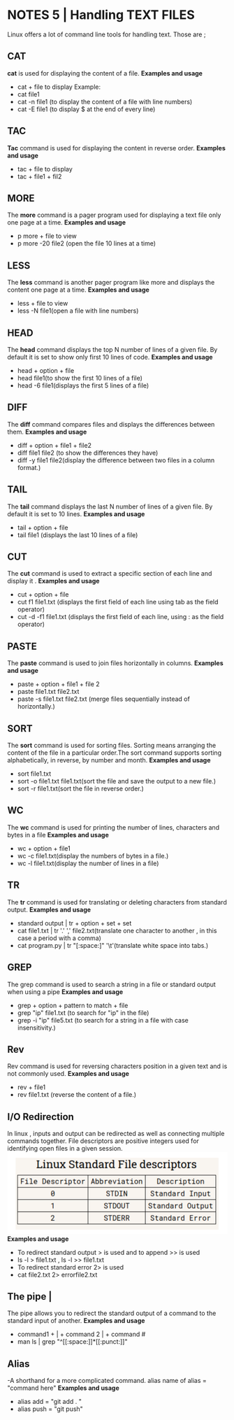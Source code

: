 # NOTES 5 | Handling TEXT FILES
Linux offers a lot of command line tools for handling text. Those are ;

## CAT 
**cat** is used for displaying the content of a file.
**Examples and usage**
* cat + file to display 
Example: 
* cat file1
* cat -n file1 (to display the content of a file with line numbers)
* cat -E file1 (to display $ at the end of every line)

## TAC
**Tac** command is used for displaying the content in reverse order.
**Examples and usage**
* tac + file to display 
* tac + file1 + fil2

## MORE 
The **more** command is a pager program used for displaying a text file only one page at a time.
**Examples and usage**
* p more + file to view
* p more -20 file2 (open the file 10 lines at a time)
 
## LESS
The **less** command is another pager program like more and displays the content one page at a time.
**Examples and usage**
* less + file to view
* less -N file1(open a file with line numbers)

## HEAD
The **head** command displays the top N number of lines of a given file. By default it is set to show only first 10 lines of code.
**Examples and usage**
* head + option + file
* head file1(to show the first 10 lines of a file)
* head -6 file1(displays the first 5 lines of a file)

## DIFF
The **diff** command compares files and displays the differences between them.
**Examples and usage**
* diff + option + file1 + file2 
* diff file1 file2 (to show the differences they have)
* diff -y file1 file2(display the difference between two files in a column format.)

## TAIL 
The **tail** command displays the last N number of lines of a given file. By default it is set to 10 lines.
**Examples and usage**
* tail + option + file
* tail file1 (displays the last 10 lines of a file)

## CUT
The **cut** command is used to extract a specific section of each line and display it .
**Examples and usage**
* cut + option + file
* cut f1 file1.txt (displays the first field of each line using tab as the field operator)
* cut -d -f1 file1.txt (displays the first field of each line, using : as the field operator)

## PASTE
The **paste** command is used to join files horizontally in columns.
**Examples and usage**
* paste + option + file1 + file 2
* paste file1.txt file2.txt
* paste -s file1.txt file2.txt (merge files sequentially instead of horizontally.)

## SORT
The **sort** command is used for sorting files. Sorting means arranging the content of the file in a particular order.The sort command supports sorting alphabetically, in reverse, by number and month.
**Examples and usage**
* sort file1.txt
* sort -o file1.txt file1.txt(sort the file and save the output to a new file.)
* sort -r file1.txt(sort the file in reverse order.)

## WC
The **wc** command is used for printing the number of lines, characters and bytes in a file
**Examples and usage**
* wc + option + file1
* wc -c file1.txt(display the numbers of bytes in a file.)
* wc -l file1.txt(display the number of lines in a file)

## TR
The **tr** command is used for translating or deleting characters from standard output.
**Examples and usage**
* standard output | tr + option + set + set
* cat file1.txt | tr '.' ',' file2.txt(translate one character to another , in this case a period with a comma)
* cat program.py | tr "[:space:]" '\t'(translate white space into tabs.)

## GREP
The grep command is used to search a string in a file or standard output when using a pipe
**Examples and usage**
* grep + option + pattern to match + file
* grep "ip" file1.txt (to search for "ip" in the file)
* grep -i "ip" file5.txt (to search for a string in a file with case insensitivity.)

## Rev
Rev command is used for reversing characters position in a given text and is not commonly used. 
**Examples and usage**
* rev + file1
* rev file1.txt (reverse the content of a file.)

## I/O Redirection
In linux , inputs and output can be redirected as well as connecting multiple commands together.
File descriptors are positive integers used for identifying open files in a given session. 
![file descriptor](notes5.png)
**Examples and usage**
* To redirect standard output > is used and to append >> is used
* ls -l > file1.txt , ls -l >> file1.txt
* To redirect standard error 2> is used
* cat file2.txt 2> errorfile2.txt

## The pipe | 
The pipe allows you to redirect the standard output of a command to the standard input of another.
**Examples and usage**
* command1 + | + command 2 | + command #
* man ls | grep "^[[:space:]]*[[:punct:]]"

## Alias 
-A shorthand for a more complicated command.
alias name of alias = "command here"
**Examples and usage**
* alias add = "git add . "
* alias push = "git push"